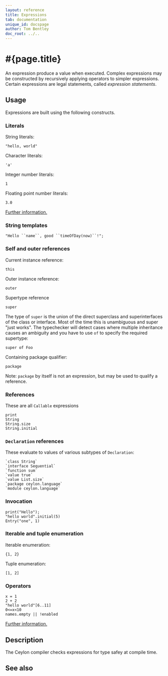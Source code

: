 ```yaml
---
layout: reference
title: Expressions
tab: documentation
unique_id: docspage
author: Tom Bentley
doc_root: ../..
---
```


# #{page.title}

An expression produce a value when executed. Complex expressions
may be constructed by recursively applying operators to simpler
expressions. Certain expressions are legal statements, called 
_expression statements_.

## Usage 

Expressions are built using the following constructs. 


### Literals

String literals:

<!-- try: -->
    "hello, world"

Character literals:

<!-- try: -->
    'a'

Integer number literals:

<!-- try: -->
    1

Floating point number literals:

<!-- try: -->
    3.0
    
[Further information.](../#literals)

### String templates

<!-- try: -->
    "Hello ``name``, good ``timeOfDay(now)``!";
    
### Self and outer references 

Current instance reference:

<!-- try: -->
    this
    
Outer instance reference:

<!-- try: -->
    outer
    
Supertype reference

<!-- try: -->
    super

The type of `super` is the union of the direct superclass and superinterfaces 
of the class or interface. Most of the time this is unambiguous and super 
"just works". The typechecker will detect cases where multiple inheritance 
causes an ambiguity and you have to use `of` to specify the required supertype:

<!-- try: -->
    super of Foo
    
Containing package qualifier:

<!-- try: -->
    package

Note: `package` by itself is not an expression, but may be
used to qualify a reference.

### References

These are all `Callable` expressions

<!-- try: -->
    print
    String
    String.size
    String.initial

### `Declaration` references

These evaluate to values of various subtypes of `Declaration`:

<!-- try: -->
    `class String`
    `interface Sequential`
    `function sum`
    `value true`
    `value List.size`
    `package ceylon.language`
    `module ceylon.language`


### Invocation

<!-- try: -->
    print("Hello");
    "hello world".initial(5)
    Entry("one", 1)
    
### Iterable and tuple enumeration

Iterable enumeration:

<!-- try: -->
    {1, 2}
    
Tuple enumeration:

<!-- try: -->
    [1, 2]

### Operators

<!-- try: -->
    x = 1
    2 + 2
    "hello world"[6..11]
    0<=x<10
    names.empty || !enabled

[Further information.](../#operators)


## Description

The Ceylon compiler checks expressions for type safey at compile time.

## See also

